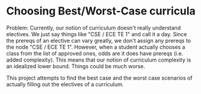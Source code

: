 # Choosing Best/Worst-Case curricula

Problem: Currently, our notion of curriculum doesn't really understand electives. We just say things like "CSE / ECE TE 1" and call it a day. Since the prereqs of an elective can vary greatly, we don't assign any prereqs to the node "CSE  / ECE TE 1". However, when a student actually chooses a class from the list of approved ones, odds are it does have prereqs (i.e. added complexity). This means that our notion of curriculum complexity is an idealized lower bound. Things could be much worse.

This project attempts to find the best case and the worst case scenarios of actually filling out the electives of a curriculum. 